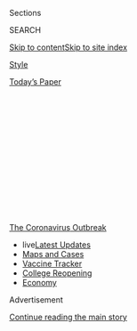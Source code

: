 <div id="app">

<div>

<div>

<div>

<div class="NYTAppHideMasthead css-1q2w90k e1suatyy0">

<div class="section css-ui9rw0 e1suatyy2">

<div class="css-eph4ug er09x8g0">

<div class="css-6n7j50">

</div>

<span class="css-1dv1kvn">Sections</span>

<div class="css-10488qs">

<span class="css-1dv1kvn">SEARCH</span>

</div>

[Skip to content](#site-content)[Skip to site
index](#site-index)

</div>

<div id="masthead-section-label" class="css-1wr3we4 eaxe0e00">

[Style](https://www.nytimes3xbfgragh.onion/section/style)

</div>

<div class="css-10698na e1huz5gh0">

</div>

</div>

<div id="masthead-bar-one" class="section hasLinks css-15hmgas e1csuq9d3">

<div class="css-uqyvli e1csuq9d0">

</div>

<div class="css-1uqjmks e1csuq9d1">

</div>

<div class="css-9e9ivx">

[](https://myaccount.nytimes3xbfgragh.onion/auth/login?response_type=cookie&client_id=vi)

</div>

<div class="css-1bvtpon e1csuq9d2">

[Today’s
Paper](https://www.nytimes3xbfgragh.onion/section/todayspaper)

</div>

</div>

</div>

</div>

<div data-aria-hidden="false">

<div id="site-content" data-role="main">

<div>

<div class="css-1aor85t" style="opacity:0.000000001;z-index:-1;visibility:hidden">

<div class="css-1hqnpie">

<div class="css-epjblv">

<span class="css-17xtcya">[Style](/section/style)</span><span class="css-x15j1o">|</span><span class="css-fwqvlz">The
Anonymous Professor Who
Wasn’t</span>

</div>

<div class="css-k008qs">

<div class="css-1iwv8en">

<span class="css-18z7m18"></span>

<div>

</div>

</div>

<span class="css-1n6z4y">https://nyti.ms/2XrHlBA</span>

<div class="css-1705lsu">

<div class="css-4xjgmj">

<div class="css-4skfbu" data-role="toolbar" data-aria-label="Social Media Share buttons, Save button, and Comments Panel with current comment count" data-testid="share-tools">

  - 
  - 
  - 
  - 
    
    <div class="css-6n7j50">
    
    </div>

  - 

</div>

</div>

</div>

</div>

</div>

</div>

<div id="NYT_TOP_BANNER_REGION" class="css-13pd83m">

<div>

<div id="styln-prism-menu-1592847958612" class="section interactive-content interactive-size-medium css-1edisqu">

<div class="css-17ih8de interactive-body">

<div id="scroll-container" class="css-1gj85ro">

[<span class="styln-title-wrap"><span class="css-1pje3qr">The
Coronavirus</span><span class="css-1pje3qr">
Outbreak</span></span>](https://www.nytimes3xbfgragh.onion/news-event/coronavirus?action=click&pgtype=Article&state=default&region=TOP_BANNER&context=storylines_menu)

  - <span class="css-kqxiym" data-emphasize="true">live</span>[Latest
    Updates](https://www.nytimes3xbfgragh.onion/2020/08/04/world/coronavirus-cases.html?action=click&pgtype=Article&state=default&region=TOP_BANNER&context=storylines_menu)
  - [Maps and
    Cases](https://www.nytimes3xbfgragh.onion/interactive/2020/us/coronavirus-us-cases.html?action=click&pgtype=Article&state=default&region=TOP_BANNER&context=storylines_menu)
  - [Vaccine
    Tracker](https://www.nytimes3xbfgragh.onion/interactive/2020/science/coronavirus-vaccine-tracker.html?action=click&pgtype=Article&state=default&region=TOP_BANNER&context=storylines_menu)
  - [College
    Reopening](https://www.nytimes3xbfgragh.onion/2020/08/02/us/covid-college-reopening.html?action=click&pgtype=Article&state=default&region=TOP_BANNER&context=storylines_menu)
  - [Economy](https://www.nytimes3xbfgragh.onion/live/2020/08/04/business/stock-market-today-coronavirus?action=click&pgtype=Article&state=default&region=TOP_BANNER&context=storylines_menu)

</div>

</div>

</div>

</div>

</div>

<div id="top-wrapper" class="css-1sy8kpn">

<div id="top-slug" class="css-l9onyx">

Advertisement

</div>

[Continue reading the main
story](#after-top)

<div class="ad top-wrapper" style="text-align:center;height:100%;display:block;min-height:250px">

<div id="top" class="place-ad" data-position="top" data-size-key="top">

</div>

</div>

<div id="after-top">

</div>

</div>

<div>

<div id="sponsor-wrapper" class="css-1hyfx7x">

<div id="sponsor-slug" class="css-19vbshk">

Supported by

</div>

[Continue reading the main
story](#after-sponsor)

<div id="sponsor" class="ad sponsor-wrapper" style="text-align:center;height:100%;display:block">

</div>

<div id="after-sponsor">

</div>

</div>

<div class="css-186x18t">

</div>

<div class="css-1vkm6nb ehdk2mb0">

# The Anonymous Professor Who Wasn’t

</div>

A professor at Arizona State University does not exist.

<div class="css-79elbk" data-testid="photoviewer-wrapper">

<div class="css-z3e15g" data-testid="photoviewer-wrapper-hidden">

</div>

<div class="css-1a48zt4 ehw59r15" data-testid="photoviewer-children">

![<span class="css-16f3y1r e13ogyst0" data-aria-hidden="true">BethAnn
McLaughlin in late
2018.</span><span class="css-cnj6d5 e1z0qqy90" itemprop="copyrightHolder"><span class="css-1ly73wi e1tej78p0">Credit...</span><span><span>Lane
Turner/The Boston Globe, via Getty
Images</span></span></span>](https://static01.graylady3jvrrxbe.onion/images/2020/08/04/fashion/04McLaughlin/04McLaughlin-articleLarge.jpg?quality=75&auto=webp&disable=upscale)

</div>

</div>

<div class="css-18e8msd">

<div class="css-vp77d3 epjyd6m0">

<div class="css-1baulvz">

By [<span class="css-1baulvz" itemprop="name">Jonah Engel
Bromwich</span>](https://www.nytimes3xbfgragh.onion/by/jonah-engel-bromwich)
and [<span class="css-1baulvz last-byline" itemprop="name">Ezra
Marcus</span>](https://www.nytimes3xbfgragh.onion/by/ezra-marcus)

</div>

</div>

  - 
    
    <div class="css-ld3wwf e16638kd2">
    
    Aug. 4, 2020Updated <span class="css-epvm6">3:15 p.m.
    ET</span>
    
    </div>

  - 
    
    <div class="css-4xjgmj">
    
    <div class="css-pvvomx" data-role="toolbar" data-aria-label="Social Media Share buttons, Save button, and Comments Panel with current comment count" data-testid="share-tools">
    
      - 
      - 
      - 
      - 
        
        <div class="css-6n7j50">
        
        </div>
    
      - 
    
    </div>
    
    </div>

</div>

</div>

<div class="section meteredContent css-1r7ky0e" name="articleBody" itemprop="articleBody">

<div class="css-1fanzo5 StoryBodyCompanionColumn">

<div class="css-53u6y8">

An anonymous anthropology professor remained outspoken about fairness in
academia even as she suffered for months with coronavirus.

“This person was a scientist who got Covid because they’d been forced to
teach,” said Michael Eisen, a fly geneticist at the University of
California, Berkeley, who had interacted on Twitter with the professor
for years. “It wasn’t the first person I knew who got Covid — but for a
lot of people it was one of the first people they knew who got it.”

He said that he had continued to exchange messages with the person
running the account through June and that this person frequently
discussed a difficult recovery.

Then BethAnn McLaughlin, another Twitter connection, announced on July
31 that the anonymous professor had died from complications of the
virus.

</div>

</div>

<div class="css-1fanzo5 StoryBodyCompanionColumn">

<div class="css-53u6y8">

Just a few days later, both the account of the anonymous professor and
of Ms. McLaughlin [were suspended for Twitter
policies](https://www.buzzfeednews.com/article/peteraldhous/bethann-mclaughlin-twitter-suspension-fake-covid-death)
that, among other things, bar the coordination of fake accounts.

The same day, Gerardo Gonzalez, a spokesman for Arizona State
University, where the anonymous Twitter user was supposedly a professor,
described the anonymous account as a “hoax.”

The account had posted inaccurate information about the school, he said.
“We also have had no one, such as a family member or friend, report a
death to anyone at the university,” he added.

Among scientists and academics, the shock of mourning was already laced
with suspicion. Enough of them had unpleasant interactions with the
combative account and were troubled by its inconsistencies and seeming
about-turns.

“You have these internal alarms that are like, ‘Oh, I don’t trust you,’”
said Julie Libarkin, the head of the Geocognition Research Laboratory at
Michigan State University. “Kind of the same as when I worked with
BethAnn.”

</div>

</div>

<div class="css-1fanzo5 StoryBodyCompanionColumn">

<div class="css-53u6y8">

## ‘My Actions Are Inexcusable’

On Tuesday, Ms. McLaughlin gave a statement to The New York Times
through her lawyer.

“I take full responsibility for my involvement in creating the
@sciencing\_bi Twitter account,” it said. “My actions are inexcusable. I
apologize without reservation to all the people I hurt.”

The anonymous account, @Sciencing\_Bi, was an active participant in the
corner of Science Twitter that frequently discusses issues of sexual
misconduct in the sciences. It claimed on at least [one
occasion](https://twitter.com/IsabelOtt/status/1290073135396528129/photo/1)
to have grown up in Alabama, to have “fled the south because of their
oppression of queer folk,” and to have attended Catholic school. The
account began to pointedly make reference to being Native American and,
earlier this year, began to identify as
Hopi.

<div id="NYT_MAIN_CONTENT_1_REGION" class="css-9tf9ac">

<div>

<div id="styln-covid-updates-world" class="section interactive-content interactive-size-medium css-1ftcdic">

<div class="css-17ih8de interactive-body">

<div id="styln-briefing-block" data-asset-id="QXJ0aWNsZTpueXQ6Ly9hcnRpY2xlLzNhNGMwYWI5LWIwY2QtNWQwOS1hZTgwLTdjMGU3ZTA1OWQ2OA==">

<div class="briefing-block-header-section">

# [Latest Updates: Global Coronavirus Outbreak](https://www.nytimes3xbfgragh.onion/2020/08/04/world/coronavirus-cases.html?action=click&pgtype=Article&state=default&region=MAIN_CONTENT_1&context=storylines_live_updates)

<div class="briefing-block-ts">

Updated 2020-08-04T19:54:55.182Z

</div>

</div>

  - [Public and private schools in Maryland and elsewhere are divided
    over in-person
    instruction.](https://www.nytimes3xbfgragh.onion/2020/08/04/world/coronavirus-cases.html?action=click&pgtype=Article&state=default&region=MAIN_CONTENT_1&context=storylines_live_updates#link-4825b93)
  - [N.Y.C.’s health commissioner resigns after clashing with the mayor
    over the
    virus.](https://www.nytimes3xbfgragh.onion/2020/08/04/world/coronavirus-cases.html?action=click&pgtype=Article&state=default&region=MAIN_CONTENT_1&context=storylines_live_updates#link-4d1eafa8)
  - [‘Long days, long nights’: Washington prepares for a prolonged fight
    over virus
    relief.](https://www.nytimes3xbfgragh.onion/2020/08/04/world/coronavirus-cases.html?action=click&pgtype=Article&state=default&region=MAIN_CONTENT_1&context=storylines_live_updates#link-6b644638)

<div class="briefing-block-footer">

<div class="briefing-block-footer-meta">

[See more
updates](https://www.nytimes3xbfgragh.onion/2020/08/04/world/coronavirus-cases.html?action=click&pgtype=Article&state=default&region=MAIN_CONTENT_1&context=storylines_live_updates)

</div>

<div class="briefing-block-briefinglinks">

<span>More live coverage:</span>
[Markets](https://www.nytimes3xbfgragh.onion/live/2020/08/04/business/stock-market-today-coronavirus?action=click&pgtype=Article&state=default&region=MAIN_CONTENT_1&context=storylines_live_updates)

</div>

</div>

</div>

</div>

</div>

</div>

</div>

Since 2016, it has posted often about issues around social justice in
the sciences, with a focus on activism and research about sexual
harassment.

It was also active in the career of Ms. McLaughlin, a neuroscientist.
(News of the relationship between the Twitter accounts [was reported by
Heavy.com](https://heavy.com/news/2020/08/sciencing_bi-bethann-mclaughlin-asu/),
[Science](https://www.sciencemag.org/news/2020/08/twitter-account-embattled-metoostem-founder-suspended)
and the [Chronicle of Higher
Education](https://www.chronicle.com/article/did-the-founder-of-metoostem-create-a-fake-online-persona-and-then-kill-it-off).)
It was key in promoting a
[petition](https://www.change.org/p/vanderbilt-don-t-fire-prof-bethann-mclaughlin-for-standing-against-sexual-harassment)
that called for Ms. McLaughlin to be given tenure at Vanderbilt
University. She was not given tenure in 2017, a decision she said was
influenced by her having testified against a former Vanderbilt professor
accused of sexual harassment. Her effort to reverse that decision was
unsuccessful in 2019, and [she left the university that
summer.](https://www.sciencemag.org/news/2019/07/metoostem-founder-out-vanderbilt)

On one occasion, the account responded to someone asking Ms. McLaughlin
for information about Vanderbilt with [extensive
details](https://twitter.com/IsabelOtt/status/1290101201397329921/photo/1)
about the university’s salary structure.

In April, @Sciencing\_Bi began to undergo a drama that belonged solely
to her, announcing the coronavirus diagnosis in a tweet. It was Ms.
McLaughlin who announced that the anonymous professor had died.

</div>

</div>

<div class="css-1fanzo5 StoryBodyCompanionColumn">

<div class="css-53u6y8">

“I was pretty shocked,” said Erica Smith, a postdoctoral researcher at
Indiana University. “I had never had particularly great experiences with
@Sciencing\_Bi, but I thought that she was a whole real human who had
just died. I was surprised by how hard it hit me. I ate a pint of ice
cream about it.”

Ms. McLaughlin came across as particularly distraught. She mourned
@Sciencing\_Bi in a long thread, paying testament to her humanity and
toughness.

“She was supposed to get Hopi talisman for health as gifts for us but
she ran out,” Ms. McLaughlin tweeted. “God. The irony of running out of
health talisman.” She also said that she and the person behind the
account had been planning on getting matching tattoos in the Hopi
language.

Ms. McLaughlin has prompted particular frustration and disgust by posing
as a Hopi woman, right as the coronavirus has [caused disproportionate
harm](https://www.nytimes3xbfgragh.onion/2020/04/09/us/coronavirus-navajo-nation.html)
to [Indigenous communities in the United
States](https://www.nytimes3xbfgragh.onion/2020/07/30/us/native-americans-coronavirus-data.html).

“There are millions who want to be us,” said Jacqueline Keeler, a writer
and the editor of [Pollen
Nation](https://www.pollennationmagazine.com/), a Native-led magazine.
“These people are centering themselves in our issues, they are heading
Native American departments, they are telling Native students what they
can and can’t study — it’s to protect their own position. And so it does
change our ability to advocate for ourselves when we are constantly
being replaced by frauds, white people or other people of different
backgrounds pretending to be us.”

## ‘It Just Became Obvious to Me’

The first time Mr. Eisen heard from the account was in defense of Ms.
McLaughlin. “The fact that @Sci-Bi was saying all these things about
BethAnn, saying that BethAnn had helped her, it didn’t make me trust
BethAnn — but it made me less willing to publicly criticize her because
I thought that public criticism would be felt by the people she was
helping,” he said. “Who turned out to be fake.”

</div>

</div>

<div class="css-1fanzo5 StoryBodyCompanionColumn">

<div class="css-53u6y8">

Melissa Bates, a professor at the University of Iowa, was among those
invited to a Zoom memorial via a Twitter thread. Ms. Bates said on
Twitter that when she showed up on the Zoom, it was just her, Ms.
McLaughlin, Mr. Eisen and another man.

Afterward, Mr. Eisen began to search for any evidence that
@Sciencing\_Bi had been a real person. He could not find any.

“The combination of the weird things that were happening on the call and
looking at the tweets and seeing how much they circled BethAnn, it just
became obvious to me,” he said. “‘Oh, this is BethAnn.’”

Ms. McLaughlin first began to make waves among those concerned about
sexual harassment in the sciences in May 2018. She [wrote and circulated
a petition that
month](https://www.change.org/p/national-academy-of-sciences-remove-sexual-harassers-from-national-academy-of-sciences)
calling for the National Academy of Sciences to revoke the membership of
those who had been punished for sexual harassment, retaliation and
assault.

In June 2018, she and Ms. Libarkin started a website, MeTooSTEM, which
quickly garnered attention, as women posted a series of largely
anonymous stories there about being harassed while working in science,
technology, engineering and math (STEM).

In the same month, Ms. McLaughlin further raised her profile when she
[used
Twitter](https://www.buzzfeednews.com/article/juliareinstein/rate-my-professors-hotness-chili-pepper-sexist?bfsource=relatedmanual)
to successfully pressure the website ratemyprofessor.com to drop its
system of chili peppers used to rank the “hotness” of academics.

</div>

</div>

<div class="css-1fanzo5 StoryBodyCompanionColumn">

<div class="css-53u6y8">

In October 2018, Ms. McLaughlin, who had begun to make decisions for the
organization without informing her colleagues, created a fund-raiser for
MeTooSTEM on GoFundMe. It eventually raised more than $79,000.

Ms. McLaughlin’s colleagues at MeTooSTEM were already feeling
uncomfortable with her leadership at that point, and were made
particularly uneasy by the
GoFundMe.

<div id="NYT_MAIN_CONTENT_3_REGION" class="css-9tf9ac">

<div>

<div id="styln-prism-freeform-1594220623585" class="section interactive-content interactive-size-medium css-1ftcdic">

<div class="css-17ih8de interactive-body">

<div id="prism-freeform-block-85410" class="css-19mumt8" data-role="complementary" data-storyline="The Coronavirus Outbreak" data-truncated="true" tabindex="0">

<div class="css-a8d9oz">

<div class="css-eb027h">

[](https://www.nytimes3xbfgragh.onion/news-event/coronavirus?action=click&pgtype=Article&state=default&region=MAIN_CONTENT_3&context=storylines_faq)

### The Coronavirus Outbreak ›

#### Frequently Asked Questions

Updated August 4, 2020

  - #### I have antibodies. Am I now immune?
    
      - As of right now,[that seems likely, for at least several
        months.](https://www.nytimes3xbfgragh.onion/2020/07/22/health/covid-antibodies-herd-immunity.html?action=click&pgtype=Article&state=default&region=MAIN_CONTENT_3&context=storylines_faq)
        There have been frightening accounts of people suffering what
        seems to be a second bout of Covid-19. But experts say these
        patients may have a drawn-out course of infection, with the
        virus taking a slow toll weeks to months after initial exposure.
        People infected with the coronavirus typically
        [produce](https://www.nature.com/articles/s41586-020-2456-9)
        immune molecules called antibodies, which are [protective
        proteins made in response to an
        infection](https://www.nytimes3xbfgragh.onion/2020/05/07/health/coronavirus-antibody-prevalence.html?action=click&pgtype=Article&state=default&region=MAIN_CONTENT_3&context=storylines_faq)[.
        These antibodies
        may](https://www.nytimes3xbfgragh.onion/2020/05/07/health/coronavirus-antibody-prevalence.html?action=click&pgtype=Article&state=default&region=MAIN_CONTENT_3&context=storylines_faq)
        last in the body [only two to three
        months](https://www.nature.com/articles/s41591-020-0965-6),
        which may seem worrisome, but that’s perfectly normal after an
        acute infection subsides, said Dr. Michael Mina, an immunologist
        at Harvard University. It may be possible to get the coronavirus
        again, but it’s highly unlikely that it would be possible in a
        short window of time from initial infection or make people
        sicker the second time.

  - #### I’m a small-business owner. Can I get relief?
    
      - The [stimulus bills enacted in
        March](https://www.nytimes3xbfgragh.onion/article/small-business-loans-stimulus-grants-freelancers-coronavirus.html?action=click&pgtype=Article&state=default&region=MAIN_CONTENT_3&context=storylines_faq)
        offer help for the millions of American small businesses. Those
        eligible for aid are businesses and nonprofit organizations with
        fewer than 500 workers, including sole proprietorships,
        independent contractors and freelancers. Some larger companies
        in some industries are also eligible. The help being offered,
        which is being managed by the Small Business Administration,
        includes the Paycheck Protection Program and the Economic Injury
        Disaster Loan program. But lots of folks have [not yet seen
        payouts.](https://www.nytimes3xbfgragh.onion/interactive/2020/05/07/business/small-business-loans-coronavirus.html?action=click&pgtype=Article&state=default&region=MAIN_CONTENT_3&context=storylines_faq)
        Even those who have received help are confused: The rules are
        draconian, and some are stuck sitting on [money they don’t know
        how to
        use.](https://www.nytimes3xbfgragh.onion/2020/05/02/business/economy/loans-coronavirus-small-business.html?action=click&pgtype=Article&state=default&region=MAIN_CONTENT_3&context=storylines_faq)
        Many small-business owners are getting less than they expected
        or [not hearing anything at
        all.](https://www.nytimes3xbfgragh.onion/2020/06/10/business/Small-business-loans-ppp.html?action=click&pgtype=Article&state=default&region=MAIN_CONTENT_3&context=storylines_faq)

  - #### What are my rights if I am worried about going back to work?
    
      - Employers have to provide [a safe
        workplace](https://www.osha.gov/SLTC/covid-19/standards.html)
        with policies that protect everyone equally. [And if one of your
        co-workers tests positive for the coronavirus, the
        C.D.C.](https://www.nytimes3xbfgragh.onion/article/coronavirus-money-unemployment.html?action=click&pgtype=Article&state=default&region=MAIN_CONTENT_3&context=storylines_faq)
        has said that [employers should tell their
        employees](https://www.cdc.gov/coronavirus/2019-ncov/community/guidance-business-response.html)
        -- without giving you the sick employee’s name -- that they may
        have been exposed to the virus.

  - #### Should I refinance my mortgage?
    
      - [It could be a good
        idea,](https://www.nytimes3xbfgragh.onion/article/coronavirus-money-unemployment.html?action=click&pgtype=Article&state=default&region=MAIN_CONTENT_3&context=storylines_faq)
        because mortgage rates have [never been
        lower.](https://www.nytimes3xbfgragh.onion/2020/07/16/business/mortgage-rates-below-3-percent.html?action=click&pgtype=Article&state=default&region=MAIN_CONTENT_3&context=storylines_faq)
        Refinancing requests have pushed mortgage applications to some
        of the highest levels since 2008, so be prepared to get in line.
        But defaults are also up, so if you’re thinking about buying a
        home, be aware that some lenders have tightened their standards.

  - #### What is school going to look like in September?
    
      - It is unlikely that many schools will return to a normal
        schedule this fall, requiring the grind of [online
        learning](https://www.nytimes3xbfgragh.onion/2020/06/05/us/coronavirus-education-lost-learning.html?action=click&pgtype=Article&state=default&region=MAIN_CONTENT_3&context=storylines_faq),
        [makeshift child
        care](https://www.nytimes3xbfgragh.onion/2020/05/29/us/coronavirus-child-care-centers.html?action=click&pgtype=Article&state=default&region=MAIN_CONTENT_3&context=storylines_faq)
        and [stunted
        workdays](https://www.nytimes3xbfgragh.onion/2020/06/03/business/economy/coronavirus-working-women.html?action=click&pgtype=Article&state=default&region=MAIN_CONTENT_3&context=storylines_faq)
        to continue. California’s two largest public school districts —
        Los Angeles and San Diego — said on July 13, that [instruction
        will be remote-only in the
        fall](https://www.nytimes3xbfgragh.onion/2020/07/13/us/lausd-san-diego-school-reopening.html?action=click&pgtype=Article&state=default&region=MAIN_CONTENT_3&context=storylines_faq),
        citing concerns that surging coronavirus infections in their
        areas pose too dire a risk for students and teachers. Together,
        the two districts enroll some 825,000 students. They are the
        largest in the country so far to abandon plans for even a
        partial physical return to classrooms when they reopen in
        August. For other districts, the solution won’t be an
        all-or-nothing approach. [Many
        systems](https://bioethics.jhu.edu/research-and-outreach/projects/eschool-initiative/school-policy-tracker/),
        including the nation’s largest, New York City, are devising
        [hybrid
        plans](https://www.nytimes3xbfgragh.onion/2020/06/26/us/coronavirus-schools-reopen-fall.html?action=click&pgtype=Article&state=default&region=MAIN_CONTENT_3&context=storylines_faq)
        that involve spending some days in classrooms and other days
        online. There’s no national policy on this yet, so check with
        your municipal school system regularly to see what is happening
        in your
community.

<div id="styln-survey-component-85410" class="styln-survey-component" data-surveyname="faq" data-surveystoryline="coronavirus">

</div>

</div>

<div class="css-6mllg9">

</div>

<div class="css-pmm6ed">

<span class="css-5gimkt"></span>

</div>

</div>

</div>

</div>

</div>

</div>

</div>

“We were about to get in front of a crowd of people and say: ‘Give us
your money,’” said Ms. Smith. She didn’t know how the money would be
used, but did remember thinking: “We’re too broke to participate in
white-collar crime.”

Former colleagues of Ms. McLaughlin at MeTooSTEM said they did not know
where that money ultimately went. A 2019 report from MeTooSTEM said that
the money, along with other donations, had “provided free services for
18 months to over 500 clients.”

In November 2018, the Massachusetts Institute of Technology’s Media Lab
awarded its [Disobedience
Award](http://news.mit.edu/2019/call-for-nominations-media-lab-disobedience-award-0529)
to Ms. McLaughlin; Tarana Burke, a founder of the \#MeToo movement; and
Sherry Marts, who left academia after being harassed by a colleague in
her graduate lab. The award recognizes “ethical, nonviolent acts of
disobedience” and comes with $250,000, which that year was split among
the three recipients.

As Ms. McLaughlin received more public recognition, her colleagues at
MeTooSTEM began to leave the organization, accusing her of frequent
verbal abuse and citing the dysfunction plaguing the organization. By
May 2019, seven members had resigned, according to a [report in
BuzzFeed](https://www.buzzfeednews.com/article/peteraldhous/metoostem-sexual-harassment-science?bfsource=relatedmanual)
at the time.

</div>

</div>

<div class="css-1fanzo5 StoryBodyCompanionColumn">

<div class="css-53u6y8">

Deanna Arsala recently received a doctorate from the University of
Illinois at Chicago and was one of the few women of color at MeTooSTEM.
She said that @Sciencing\_Bi had claimed to know details about
leadership meetings that included only BethAnn and a few other people.
“I remember thinking, ‘Is this BethAnn?’” Ms. Arsala said.

Ms. Arsala left the organization in part because she and another
colleague, also a woman of color, felt that white leadership did not
prioritize what they had to say.

Kathryn Clancy, an anthropology professor at the University of Illinois
who was also involved in the MeTooSTEM movement and who is white, said
that even as Ms. McLaughlin’s leadership issues brought bad publicity,
her issues with race had gone largely overlooked, even as women of color
inside and outside the organization had tried to get others to see them.

In February of 2020, [another BuzzFeed
report](https://www.buzzfeednews.com/article/peteraldhous/bethann-mclaughlin-metoostem-resignation-harassment)detailed
further strife and resignations at MeTooSTEM. Activists including Ms.
Marts [publicly distanced
themselves](https://twitter.com/sherrymarts/status/1231059406328074240?ref_src=twsrc%5Etfw%7Ctwcamp%5Etweetembed%7Ctwterm%5E1231059406328074240%7Ctwgr%5E&ref_url=https%3A%2F%2Fwww.buzzfeednews.com%2Farticle%2Fpeteraldhous%2Fbethann-mclaughlin-metoostem-resignation-harassment)
from the embattled MeTooSTEM leader; they even officially resigned from
the hashtag.

</div>

</div>

<div class="css-cfo9c3">

</div>

<div class="css-1fanzo5 StoryBodyCompanionColumn">

<div class="css-53u6y8">

## ‘It’s So Easy to Mislead People’

In retrospect, the symbiosis of the two accounts makes sense to those
who were aware of both for years. As Ms. McLaughlin lost some
credibility, the account gained it.

</div>

</div>

<div class="css-1fanzo5 StoryBodyCompanionColumn">

<div class="css-53u6y8">

And Ms. McLaughlin’s invention of the character behind @Sciencing\_Bi
was not as unusual as it may seem — nor would it have been unusual for
her to have killed off the account.

Dr. Marc Feldman is a psychiatrist [who studies factitious
disorders](https://www.nytimes3xbfgragh.onion/1999/07/20/science/a-great-pretender-now-faces-the-truth-of-illness.html)
in which a person acts as if they, or a loved one, have a disease. He
specializes in what he calls Munchausen by internet, in which such
deceptions take place online, and said he hears about a new case every
couple of weeks.

“I think it happens online more than offline these days because it’s so
easy to mislead people via social media,” Dr. Feldman said. He added
that Covid-19 had been a boon for those with such disorders. “Nobody
wants to be near a Covid-19 sufferer so they say, ‘We can’t meet,’” he
said. “There’s no way to arrange a face-to-face meeting.”

In her statement, Ms. McLaughlin said: “As I’ve reflected on my actions
the last few days, it’s become clear to me that I need mental health
treatment, which I’m pursuing now. My failures are mine alone, so I’m
stepping away from all activities with MeTooSTEM to ensure that it isn’t
unfairly criticized for my actions.”

“These Pretendians are better at it than we are, because they don’t
carry our specific trauma," Ms. Keeler said. And: “They are ethnic
opportunists and that is a colonial endeavor that has been going on for
centuries in this hemisphere.”

Even the lack of tenure of the pretend professor served a purpose,
giving the account a perfectly good reason for remaining anonymous.

</div>

</div>

<div class="css-1fanzo5 StoryBodyCompanionColumn">

<div class="css-53u6y8">

“This is a good thing about Science Twitter, that it gives people who
are marginalized a voice,” Mr. Eisen said. “It sucks that BethAnn took
advantage of that.”

</div>

</div>

<div>

</div>

</div>

<div>

</div>

<div>

</div>

<div>

</div>

<div>

<div id="bottom-wrapper" class="css-1ede5it">

<div id="bottom-slug" class="css-l9onyx">

Advertisement

</div>

[Continue reading the main
story](#after-bottom)

<div id="bottom" class="ad bottom-wrapper" style="text-align:center;height:100%;display:block;min-height:90px">

</div>

<div id="after-bottom">

</div>

</div>

</div>

</div>

</div>

## Site Index

<div>

</div>

## Site Information Navigation

  - [© <span>2020</span> <span>The New York Times
    Company</span>](https://help.nytimes3xbfgragh.onion/hc/en-us/articles/115014792127-Copyright-notice)

<!-- end list -->

  - [NYTCo](https://www.nytco.com/)
  - [Contact
    Us](https://help.nytimes3xbfgragh.onion/hc/en-us/articles/115015385887-Contact-Us)
  - [Work with us](https://www.nytco.com/careers/)
  - [Advertise](https://nytmediakit.com/)
  - [T Brand Studio](http://www.tbrandstudio.com/)
  - [Your Ad
    Choices](https://www.nytimes3xbfgragh.onion/privacy/cookie-policy#how-do-i-manage-trackers)
  - [Privacy](https://www.nytimes3xbfgragh.onion/privacy)
  - [Terms of
    Service](https://help.nytimes3xbfgragh.onion/hc/en-us/articles/115014893428-Terms-of-service)
  - [Terms of
    Sale](https://help.nytimes3xbfgragh.onion/hc/en-us/articles/115014893968-Terms-of-sale)
  - [Site
    Map](https://spiderbites.nytimes3xbfgragh.onion)
  - [Help](https://help.nytimes3xbfgragh.onion/hc/en-us)
  - [Subscriptions](https://www.nytimes3xbfgragh.onion/subscription?campaignId=37WXW)

</div>

</div>

</div>

</div>
